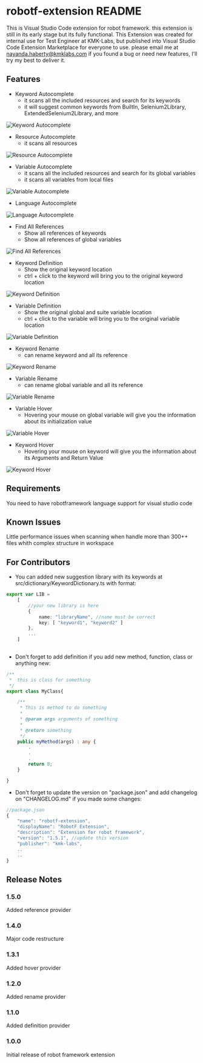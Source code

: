 # robotf-extension README

This is Visual Studio Code extension for robot framework. this extension is still in its early stage but its fully functional.
This Extension was created for internal use for Test Engineer at KMK-Labs, but published into Visual Studio Code Extension Marketplace for everyone to use. please email me at nayanda.haberty@kmklabs.com if you found a bug or need new features, I'll try my best to deliver it.

## Features

* Keyword Autocomplete
    * it scans all the included resources and search for its keywords
    * it will suggest common keywords from BuiltIn, Selenium2Library, ExtendedSelenium2Library, and more

![Keyword Autocomplete](smart-keyword-autocomplete.png)

* Resource Autocomplete
    * it scans all resources

![Resource Autocomplete](smart-resource-autocomplete.png)

* Variable Autocomplete
    * it scans all the included resources and search for its global variables
    * it scans all variables from local files

![Variable Autocomplete](smart-variable-autocomplete.png)

* Language Autocomplete

![Language Autocomplete](builtin-grammar-autocomplete.png)

* Find All References
    * Show all references of keywords
    * Show all references of global variables

![Find All References](reference-provider.png)

* Keyword Definition
    * Show the original keyword location
    * ctrl + click to the keyword will bring you to the original keyword location

![Keyword Definition](keyword-definition.png)

* Variable Definition
    * Show the original global and suite variable location
    * ctrl + click to the variable will bring you to the original variable location

![Variable Definition](variable-definition.png)

* Keyword Rename
    * can rename keyword and all its reference

![Keyword Rename](keyword-rename.png)

* Variable Rename
    * can rename global variable and all its reference

![Variable Rename](variable-rename.png)

* Variable Hover
    * Hovering your mouse on global variable will give you the information about its initialization value

![Variable Hover](variable-hover.png)

* Keyword Hover
    * Hovering your mouse on keyword will give you the information about its Arguments and Return Value

![Keyword Hover](keyword-hover.png)

## Requirements

You need to have robotframework language support for visual studio code

## Known Issues

Little performance issues when scanning when handle more than 300++ files whith complex structure in workspace

## For Contributors

- You can added new suggestion library with its keywords at src/dictionary/KeywordDictionary.ts with format:

``` typescript
export var LIB =
	[
        //your new library is here
		{
			name: "libraryName", //name must be correct
			key: [ "keyword1", "keyword2" ]
        },
        ...
    ]
    
```

- Don't forget to add definition if you add new method, function, class or anything new:

``` typescript
/**
 *  this is class for something
 */
export class MyClass{

    /**
     * This is method to do something
     *
     * @param args arguments of something
     *
     * @return something
     */
    public myMethod(args) : any {
        .
        .
        .
        return 0;
    }

}
```

- Don't forget to update the version on "package.json" and add changelog on "CHANGELOG.md" if you made some changes:

``` javascript
//package.json
{
    "name": "robotf-extension",
    "displayName": "RobotF Extension",
    "description": "Extension for robot framework",
    "version": "1.5.1", //update this version
    "publisher": "kmk-labs",
    ..
    ..
}
```

## Release Notes

### 1.5.0
Added reference provider

### 1.4.0
Major code restructure

### 1.3.1
Added hover provider

### 1.2.0
Added rename provider

### 1.1.0
Added definition provider

### 1.0.0
Initial release of robot framework extension